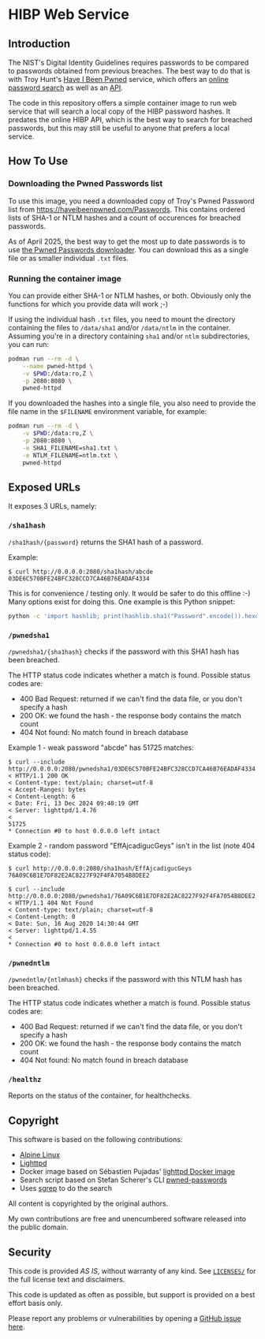 # HIBP Web Service

## Introduction

The NIST's Digital Identity Guidelines requires passwords to be compared to
passwords obtained from previous breaches.  The best way to do that is with
Troy Hunt's [Have I Been Pwned](https://haveibeenpwned.com/) service, which
offers an [online password search](https://haveibeenpwned.com/Passwords)
as well as an [API](https://haveibeenpwned.com/API/v3).

The code in this repository offers a simple container image to run web service
that will search a local copy of the HIBP password hashes.
It predates the online HIBP API, which is the best way to search for breached
passwords, but this may still be useful to anyone that prefers a local service.

## How To Use

### Downloading the Pwned Passwords list

To use this image, you need a downloaded copy of Troy's Pwned Password list
from <https://haveibeenpwned.com/Passwords>. This contains ordered lists
of SHA-1 or NTLM hashes and a count of occurences for breached passwords.

As of April 2025, the best way to get the most up to date passwords is to use
[the Pwned Passwords downloader](https://github.com/HaveIBeenPwned/PwnedPasswordsDownloader).
You can download this as a single file or as smaller individual `.txt` files.

### Running the container image

You can provide either SHA-1 or NTLM hashes, or both. Obviously only the
functions for which you provide data will work ;-)

If using the individual hash `.txt` files, you need to mount the directory
containing the files to `/data/sha1` and/or `/data/ntlm` in the container.
Assuming you're in a directory containing `sha1` and/or `ntlm` subdirectories,
you can run:

```sh
podman run --rm -d \
	--name pwned-httpd \
	-v $PWD:/data:ro,Z \
	-p 2080:8080 \
	pwned-httpd
```

If you downloaded the hashes into a single file, you also need to provide
the file name in the `$FILENAME` environment variable, for example:

```sh
podman run --rm -d \
	-v $PWD:/data:ro,Z \
	-p 2080:8080 \
	-e SHA1_FILENAME=sha1.txt \
	-e NTLM_FILENAME=ntlm.txt \
	pwned-httpd
```

## Exposed URLs

It exposes 3 URLs, namely:

### `/sha1hash`

`/sha1hash/{password}` returns the SHA1 hash of a password.

Example:

```shell
$ curl http://0.0.0.0:2080/sha1hash/abcde
03DE6C570BFE24BFC328CCD7CA46B76EADAF4334
```

This is for convenience / testing only. It would be safer to do this offline :-)
Many options exist for doing this. One example is this Python snippet:

```sh
python -c 'import hashlib; print(hashlib.sha1("Password".encode()).hexdigest());'
```

### `/pwnedsha1`

`/pwnedsha1/{sha1hash}` checks if the password with this SHA1 hash has been breached.

The HTTP status code indicates whether a match is found. Possible status codes are:

- 400 Bad Request: returned if we can't find the data file, or you don't specify a hash
- 200 OK: we found the hash - the response body contains the match count
- 404 Not found: No match found in breach database

Example 1 - weak password "abcde" has 51725 matches:

```shell
$ curl --include http://0.0.0.0:2080/pwnedsha1/03DE6C570BFE24BFC328CCD7CA46B76EADAF4334
< HTTP/1.1 200 OK
< Content-type: text/plain; charset=utf-8
< Accept-Ranges: bytes
< Content-Length: 6
< Date: Fri, 13 Dec 2024 09:40:19 GMT
< Server: lighttpd/1.4.76
< 
51725
* Connection #0 to host 0.0.0.0 left intact
```

Example 2 - random password "EffAjcadigucGeys" isn't in the list (note 404 status code):

```shell
$ curl http://0.0.0.0:2080/sha1hash/EffAjcadigucGeys
76A09C6B1E7DF82E2AC8227F92F4FA7054B8DEE2

$ curl --include http://0.0.0.0:2080/pwnedsha1/76A09C6B1E7DF82E2AC8227F92F4FA7054B8DEE2
< HTTP/1.1 404 Not Found
< Content-type: text/plain; charset=utf-8
< Content-Length: 0
< Date: Sun, 16 Aug 2020 14:30:44 GMT
< Server: lighttpd/1.4.55
< 
* Connection #0 to host 0.0.0.0 left intact
```

### `/pwnedntlm`

`/pwnedntlm/{ntlmhash}` checks if the password with this NTLM hash has been breached.

The HTTP status code indicates whether a match is found. Possible status codes are:

- 400 Bad Request: returned if we can't find the data file, or you don't specify a hash
- 200 OK: we found the hash - the response body contains the match count
- 404 Not found: No match found in breach database

### `/healthz`

Reports on the status of the container, for healthchecks.

## Copyright

This software is based on the following contributions:

- [Alpine Linux](https://alpinelinux.org/)
- [Lighttpd](https://www.lighttpd.net/)
- Docker image based on Sébastien Pujadas' [lighttpd Docker image](https://github.com/spujadas/lighttpd-docker)
- Search script based on Stefan Scherer's CLI [pwned-passwords](https://github.com/StefanScherer/pwned-passwords)
- Uses [sgrep](https://sourceforge.net/projects/sgrep/) to do the search

All content is copyrighted by the original authors.

My own contributions are free and unencumbered software released into the public domain.

## Security

This code is provided *AS IS*, without warranty of any kind.
See [`LICENSES/`](LICENSES) for the full license text and disclaimers.

This code is updated as often as possible, but support is provided on a best effort basis only.

Please report any problems or vulnerabilities by opening a [GitHub issue here](https://github.com/clifford2/pwned-httpd/issues).
